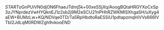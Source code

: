 $START$oGnPUiVN0djON6FhaeJTdmj5k+00xeSSjXq/AoogBQtaHRGYXoCxSp3zJYNprdezVwHYQknEJ1z2sb2j9M2eSCU21nPHhRZWKMISXhgaSH/uXyg4aEW+BUMzLw+KQ/NDVqe0TD/Ta5RpHbdtoRaESSiU1pdtapzmqHiVVs666IVTbI2JdLqM0RDWZgh9vkoo$END$